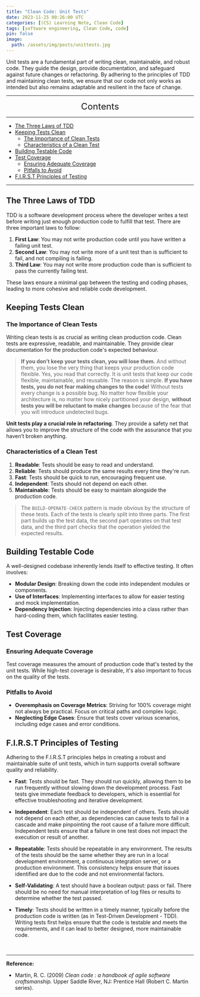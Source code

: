 ```yaml
---
title: "Clean Code: Unit Tests"
date: 2023-11-25 00:26:00 UTC
categories: [(CS) Learning Note, Clean Code]
tags: [software engineering, Clean Code, code]
pin: false
image:
  path: /assets/img/posts/unittests.jpg
---
```


Unit tests are a fundamental part of writing clean, maintainable, and robust code. They guide the design, provide documentation, and safeguard against future changes or refactoring. By adhering to the principles of TDD and maintaining clean tests, we ensure that our code not only works as intended but also remains adaptable and resilient in the face of change.

---
<center><font size='5'> Contents </font></center>

---

<!-- TOC -->
  * [The Three Laws of TDD](#the-three-laws-of-tdd)
  * [Keeping Tests Clean](#keeping-tests-clean)
    * [The Importance of Clean Tests](#the-importance-of-clean-tests)
    * [Characteristics of a Clean Test](#characteristics-of-a-clean-test)
  * [Building Testable Code](#building-testable-code)
  * [Test Coverage](#test-coverage)
    * [Ensuring Adequate Coverage](#ensuring-adequate-coverage)
    * [Pitfalls to Avoid](#pitfalls-to-avoid)
  * [F.I.R.S.T Principles of Testing](#first-principles-of-testing)
<!-- TOC -->

---

## The Three Laws of TDD

TDD is a software development process where the developer writes a test before writing just enough production code to fulfill that test. There are three important laws to follow:

1. **First Law**: You may not write production code until you have written a failing unit test.
2. **Second Law**: You may not write more of a unit test than is sufficient to fail, and not compiling is failing.
3. **Third Law**: You may not write more production code than is sufficient to pass the currently failing test.

These laws ensure a minimal gap between the testing and coding phases, leading to more cohesive and reliable code development.

## Keeping Tests Clean

### The Importance of Clean Tests

Writing clean tests is as crucial as writing clean production code. Clean tests are expressive, readable, and maintainable. They provide clear documentation for the production code's expected behaviour.

> **If you don’t keep your tests clean, you will lose them.** And without them, you lose the very thing that keeps your production code flexible. Yes, you read that correctly. It is unit tests that keep our code flexible, maintainable, and reusable. The reason is simple. **If you have tests, you do not fear making changes to the code!** Without tests every change is a possible bug. No matter how flexible your architecture is, no matter how nicely partitioned your design, **without tests you will be reluctant to make changes** because of the fear that you will introduce undetected bugs.

**Unit tests play a crucial role in refactoring**. They provide a safety net that allows you to improve the structure of the code with the assurance that you haven’t broken anything.

### Characteristics of a Clean Test

1. **Readable**: Tests should be easy to read and understand.
2. **Reliable**: Tests should produce the same results every time they're run.
3. **Fast**: Tests should be quick to run, encouraging frequent use.
4. **Independent**: Tests should not depend on each other.
5. **Maintainable**: Tests should be easy to maintain alongside the production code.

> The `BUILD-OPERATE-CHECK` pattern is made obvious by the structure of these tests. Each of the tests is clearly split into three parts. The first part builds up the test data, the second part operates on that test data, and the third part checks that the operation yielded the expected results.

## Building Testable Code

A well-designed codebase inherently lends itself to effective testing. It often involves:

- **Modular Design**: Breaking down the code into independent modules or components.
- **Use of Interfaces**: Implementing interfaces to allow for easier testing and mock implementation.
- **Dependency Injection**: Injecting dependencies into a class rather than hard-coding them, which facilitates easier testing.

## Test Coverage

### Ensuring Adequate Coverage

Test coverage measures the amount of production code that's tested by the unit tests. While high-test coverage is desirable, it's also important to focus on the quality of the tests.

### Pitfalls to Avoid

- **Overemphasis on Coverage Metrics**: Striving for 100% coverage might not always be practical. Focus on critical paths and complex logic.
- **Neglecting Edge Cases**: Ensure that tests cover various scenarios, including edge cases and error conditions.

## F.I.R.S.T Principles of Testing

Adhering to the F.I.R.S.T principles helps in creating a robust and maintainable suite of unit tests, which in turn supports overall software quality and reliability.

- **Fast**: Tests should be fast. They should run quickly, allowing them to be run frequently without slowing down the development process. Fast tests give immediate feedback to developers, which is essential for effective troubleshooting and iterative development.

- **Independent**: Each test should be independent of others. Tests should not depend on each other, as dependencies can cause tests to fail in a cascade and make pinpointing the root cause of a failure more difficult. Independent tests ensure that a failure in one test does not impact the execution or result of another.

- **Repeatable**: Tests should be repeatable in any environment. The results of the tests should be the same whether they are run in a local development environment, a continuous integration server, or a production environment. This consistency helps ensure that issues identified are due to the code and not environmental factors.

- **Self-Validating**: A test should have a boolean output: pass or fail. There should be no need for manual interpretation of log files or results to determine whether the test passed.

- **Timely**: Tests should be written in a timely manner, typically before the production code is written (as in Test-Driven Development - TDD). Writing tests first helps ensure that the code is testable and meets the requirements, and it can lead to better designed, more maintainable code.

<br>

---

**Reference:**

- Martin, R. C. (2009) _Clean code : a handbook of agile software craftsmanship._ Upper Saddle River, NJ: Prentice Hall (Robert C. Martin series).
